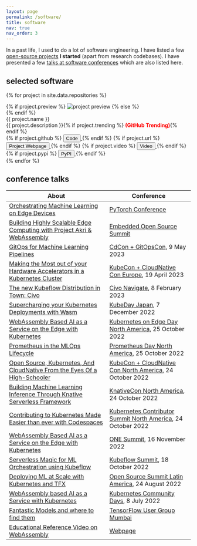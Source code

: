 ```yaml
---
layout: page
permalink: /software/
title: software
nav: true
nav_order: 3
---
```


In a past life, I used to do a lot of software engineering. I have listed a few [open-source projects](#selected-software) **I started** (apart from research codebases). I have presented a few [talks at software conferences](#conference-talks) which are also listed here.

## selected software

{% for project in site.data.repositories %}
<div class="repository d-flex">
  <div class="project-thumbnail">
    {% if project.preview %}
    <img src="{{ project.preview | prepend: '/assets/img/software/' | relative_url }}" alt="project preview">
    {% else %}
    <div class="empty-img"></div>
    {% endif %}
  </div>
  <div class="project-info">
    <div class="title">{{ project.name }}</div>
    <div class="description">{{ project.description }}{% if project.trending %} <div style="color: red; display: inline;"><b>(GitHub Trending)</b></div>{% endif %}</div>
    <div class="links">
      {% if project.github %}
      <a href="{{ project.github }}" target="_blank" rel="noopener noreferrer">
        <button><i class="fab fa-github"></i> Code</button>
      </a>
      {% endif %}
      {% if project.url %}
      <a href="{{ project.url }}" target="_blank" rel="noopener noreferrer">
        <button><i class="fas fa-globe"></i> Project Webpage</button>
      </a>
      {% endif %}
      {% if project.video %}
      <a href="{{ project.video }}" target="_blank" rel="noopener noreferrer">
        <button><i class="fas fa-video"></i> Video</button>
      </a>
      {% endif %}
      {% if project.pypi %}
      <a href="{{ project.pypi }}" target="_blank" rel="noopener noreferrer">
        <button><i class="fab fa-python"></i> PyPI</button>
      </a>
      {% endif %}
    </div>
  </div>
</div>
{% endfor %}

## conference talks

| About | Conference |
| ------ | ----------- |
| [Orchestrating Machine Learning on Edge Devices](https://youtu.be/B3p9R71AgyY) | [PyTorch Conference](https://events.linuxfoundation.org/pytorch-conference/) |
| [Building Highly Scalable Edge Computing with Project Akri & WebAssembly](https://youtu.be/qt_HLvpSyzs) | [Embedded Open Source Summit](https://events.linuxfoundation.org/embedded-open-source-summit/) |
| [GitOps for Machine Learning Pipelines](https://youtu.be/CwZnOTZD5UE) | [CdCon + GitOpsCon](https://events.linuxfoundation.org/cdcon-gitopscon/), 9 May 2023 |
| [Making the Most out of your Hardware Accelerators in a Kubernetes Cluster](https://youtu.be/9g0ZlX0y3jw) | [KubeCon + CloudNative Con Europe](https://events.linuxfoundation.org/kubecon-cloudnativecon-europe/), 19 April 2023 |
| [The new Kubeflow Distribution in Town: Civo](https://youtu.be/8f2fem7nRiE) | [Civo Navigate](https://navigate.civo.com/), 8 February 2023 |
| [Supercharging your Kubernetes Deployments with Wasm](https://youtu.be/7s26II7B5jE) | [KubeDay Japan](https://kubeday.cloudnative.jp/), 7 December 2022 |
| [WebAssembly Based AI as a Service on the Edge with Kubernetes](https://youtu.be/6xYQ8l4Jf1w) | [Kubernetes on Edge Day North America](https://events.linuxfoundation.org/kubernetes-on-edge-day/), 25 October 2022 |
| [Prometheus in the MLOps Lifecycle](https://youtu.be/6xYQ8l4Jf1w) | [Prometheus Day North America](https://events.linuxfoundation.org/prometheusday/), 25 October 2022 |
| [Open Source, Kubernetes, And CloudNative From the Eyes Of a High-Schooler](https://youtu.be/6xYQ8l4Jf1w) | [KubeCon + CloudNative Con North America](https://events.linuxfoundation.org/kubecon-cloudnativecon-north-america/), 24 October 2022 |
| [Building Machine Learning Inference Through Knative Serverless Framework](https://youtu.be/6xYQ8l4Jf1w) | [KnativeCon North America](https://events.linuxfoundation.org/knativecon/), 24 October 2022 |
| [Contributing to Kubernetes Made Easier than ever with Codespaces](https://youtu.be/6xYQ8l4Jf1w) | [Kubernetes Contributor Summit North America](https://events.linuxfoundation.org/kubernetes-contributor-summit/), 24 October 2022 |
| [WebAssembly Based AI as a Service on the Edge with Kubernetes](https://youtu.be/6xYQ8l4Jf1w) | [ONE Summit](https://www.onesummit.org/), 16 November 2022 |
| [Serverless Magic for ML Orchestration using Kubeflow](https://youtu.be/6xYQ8l4Jf1w) | [Kubeflow Summit](https://events.linuxfoundation.org/kubeflow-summit/), 18 October 2022 |
| [Deploying ML at Scale with Kubernetes and TFX](https://youtu.be/6xYQ8l4Jf1w) | [Open Source Summit Latin America](https://events.linuxfoundation.org/open-source-summit-latin-america/), 24 August 2022 |
| [WebAssembly based AI as a Service with Kubernetes](https://youtu.be/6xYQ8l4Jf1w) | [Kubernetes Community Days](https://www.cncf.io/community/kcd/), 8 July 2022 |
| [Fantastic Models and where to find them](https://youtu.be/6xYQ8l4Jf1w) | [TensorFlow User Group Mumbai](https://www.meetup.com/tfugmumbai) |
| [Educational Reference Video on WebAssembly](https://youtu.be/eYekV2Do0YU) | [Webpage](https://kubesimplify.github.io/wasm-course) |

<!-- | [Federated Machine Learning with Kubernetes](https://youtu.be/6xYQ8l4Jf1w) | [Open Source Summit Latin America](https://events.linuxfoundation.org/open-source-summit-latin-america/), 24 August 2022 | -->
<!-- | [WebAssembly Based AI as a Service](https://youtu.be/6xYQ8l4Jf1w) | [Open Source Summit Latin America](https://events.linuxfoundation.org/open-source-summit-latin-america/), 24 August 2022 | -->
